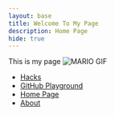 ```yaml
---
layout: base
title: Welcome To My Page 
description: Home Page
hide: true
---
```


This is my page 
<img src="https://media.tenor.com/WuNndB5UddwAAAAM/mario-monday.gif" alt="MARIO GIF">

<ul>
  <li><a href="https://darsh220.github.io/darsh_2025/2024/09/11/PlayingwithJupyterNotebooks_IPYNB_2_.html">Hacks</a></li>
  <li><a href="https://darsh220.github.io/darsh_2025/2024/09/11/GitHub_Playground_IPYNB_2_.html">GitHub Playground</a></li>
  <li><a href="https://darsh220.github.io/darsh_2025/">Home Page</a></li>
  <li><a href="https://darsh220.github.io/darsh_2025/about/">About</a></li>
</ul>

